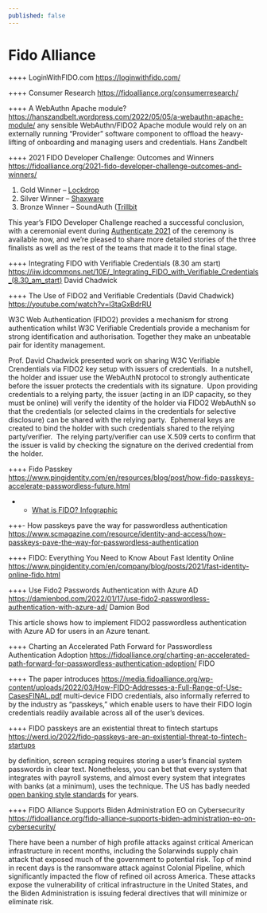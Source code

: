 ```yaml
---
published: false
---
```


# Fido Alliance

++++ LoginWithFIDO.com	https://loginwithfido.com/

++++ Consumer Research	https://fidoalliance.org/consumerresearch/

++++ A WebAuthn Apache module?	https://hanszandbelt.wordpress.com/2022/05/05/a-webauthn-apache-module/	any sensible WebAuthn/FIDO2 Apache module would rely on an externally running “Provider” software component to offload the heavy-lifting of onboarding and managing users and credentials.	Hans Zandbelt

++++ 2021 FIDO Developer Challenge: Outcomes and Winners	https://fidoalliance.org/2021-fido-developer-challenge-outcomes-and-winners/

1. Gold Winner – [Lockdrop](https://lockdrop.com/)
2. Silver Winner – [Shaxware](https://www.shaxware.com/)
3. Bronze Winner – SoundAuth ([Trillbit](https://www.trillbit.com/)

This year’s FIDO Developer Challenge reached a successful conclusion, with a ceremonial event during [Authenticate 2021](https://authenticatecon.com/event/authenticate-2021-conference/) of the ceremony is available now, and we’re pleased to share more detailed stories of the three finalists as well as the rest of the teams that made it to the final stage.

++++ Integrating FIDO with Verifiable Credentials (8.30 am start)	https://iiw.idcommons.net/10E/_Integrating_FIDO_with_Verifiable_Credentials_(8.30_am_start)		David Chadwick

++++ The Use of FIDO2 and Verifiable Credentials (David Chadwick)	https://youtube.com/watch?v=l3taGxBdrRU

W3C Web Authentication (FIDO2) provides a mechanism for strong authentication whilst W3C Verifiable Credentials provide a mechanism for strong identification and authorisation. Together they make an unbeatable pair for identity management.

Prof. David Chadwick presented work on sharing W3C Verifiable Crendentials via FIDO2 key setup with issuers of credentials.  In a nutshell, the holder and issuer use the WebAuthN protocol to strongly authenticate before the issuer protects the credentials with its signature.  Upon providing credentials to a relying party, the issuer (acting in an IDP capacity, so they must be online) will verify the identity of the holder via FIDO2 WebAuthN so that the credentials (or selected claims in the credentials for selective disclosure) can be shared with the relying party.  Ephemeral keys are created to bind the holder with such credentials shared to the relying party/verifier.  The relying party/verifier can use X.509 certs to confirm that the issuer is valid by checking the signature on the derived credential from the holder.

++++ Fido Passkey	https://www.pingidentity.com/en/resources/blog/post/how-fido-passkeys-accelerate-passwordless-future.html
* * [What is FIDO? Infographic](https://www.scmagazine.com/resource/identity-and-access/what-is-fido)

+++- How passkeys pave the way for passwordless authentication	https://www.scmagazine.com/resource/identity-and-access/how-passkeys-pave-the-way-for-passwordless-authentication

++++ FIDO: Everything You Need to Know About Fast Identity Online	https://www.pingidentity.com/en/company/blog/posts/2021/fast-identity-online-fido.html

++++ Use Fido2 Passwords Authentication with Azure AD	https://damienbod.com/2022/01/17/use-fido2-passwordless-authentication-with-azure-ad/
Damion Bod

This article shows how to implement FIDO2 passwordless authentication with Azure AD for users in an Azure tenant.

++++ Charting an Accelerated Path Forward for Passwordless Authentication Adoption	https://fidoalliance.org/charting-an-accelerated-path-forward-for-passwordless-authentication-adoption/
FIDO

++++ The paper introduces	https://media.fidoalliance.org/wp-content/uploads/2022/03/How-FIDO-Addresses-a-Full-Range-of-Use-CasesFINAL.pdf
multi-device FIDO credentials, also informally referred to by the industry as “passkeys,” which enable users to have their FIDO login credentials readily available across all of the user’s devices.

++++ FIDO passkeys are an existential threat to fintech startups	https://werd.io/2022/fido-passkeys-are-an-existential-threat-to-fintech-startups

by definition, screen scraping requires storing a user’s financial system passwords in clear text. Nonetheless, you can bet that every system that integrates with payroll systems, and almost every system that integrates with banks (at a minimum), uses the technique. The US has badly needed [open banking style standards](https://standards.openbanking.org.uk/api-specifications/) for years.

++++ FIDO Alliance Supports Biden Administration EO on Cybersecurity	https://fidoalliance.org/fido-alliance-supports-biden-administration-eo-on-cybersecurity/

There have been a number of high profile attacks against critical American infrastructure in recent months, including the Solarwinds supply chain attack that exposed much of the government to potential risk. Top of mind in recent days is the ransomware attack against Colonial Pipeline, which significantly impacted the flow of refined oil across America. These attacks expose the vulnerability of critical infrastructure in the United States, and the Biden Administration is issuing federal directives that will minimize or eliminate risk.
